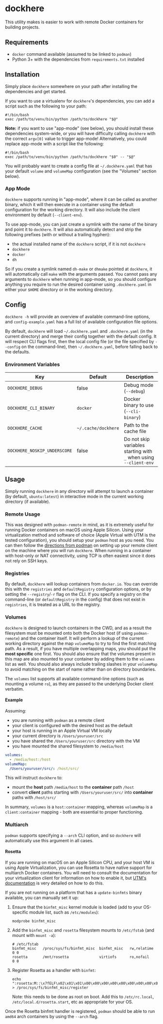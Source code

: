 # dockhere

This utility makes is easier to work with remote Docker containers for building projects.

## Requirements

- `docker` command available (assumed to be linked to `podman`)
- Python 3+ with the dependencies from `requirements.txt` installed

## Installation

Simply place `dockhere` somewhere on your path after installing the dependencies and get started.

If you want to use a virtualenv for `dockhere`'s dependencies, you can add a script such as the following to your path:

```shell
#!/bin/bash
exec /path/to/venv/bin/python /path/to/dockhere "$@"
```

**Note:** if you want to use "app-mode" (see below), you should install these dependencies system-wide, or you will have
difficulty calling `dockhere` with the correct `argv[0]` value to trigger app-mode! Alternatively, you could replace
app-mode with a script like the following:

```shell
#!/bin/bash
exec /path/to/venv/bin/python /path/to/dockhere "$0" -- "$@"
```

You will probably want to create a config file at `~/.dockhere.yaml` that has your default `volume` and `volumeMap`
configuration (see the "Volumes" section below).

### App Mode

`dockhere` supports running in "app-mode", where it can be called as another binary, which it will then execute in a
container using the default configuration for the working directory. It will also include the client environment by
default (`--client-env`).

To use app-mode, you can just create a symlink with the name of the binary and point it to `dockhere`. It will also
automatically detect and strip the following prefixes (with or without a trailing hyphen):

- the actual installed name of the `dockhere` script, if it is not `dockhere`
- `dockhere`
- `docker`
- `dh`

So if you create a symlink named `dh-make` or `dhmake` pointed at `dockhere`, it will automatically call `make` with
the arguments passed. You cannot pass any arguments to `dockhere` when running in app-mode, so you should configure
anything you require to run the desired container using `.dockhere.yaml` in either your `$HOME` directory or in the
working directory.

## Config

`dockhere -h` will provide an overview of available command-line options, and `config-example.yaml`
has a full list of available configuration file options.

By default, `dockhere` will load `~/.dockhere.yaml` and `.dockhere.yaml` (in the current directory) and
merge their config together with the default config. It will respect CLI flags first, then the local config
file (or the file specified by `--config` on the command-line), then `~/.dockhere.yaml`, before falling
back to the defaults.

### Environment Variables

| Key                          | Default             | Description                                                       |
|------------------------------|---------------------|-------------------------------------------------------------------|
| `DOCKHERE_DEBUG`             | false               | Debug mode (`--debug`)                                            |
| `DOCKHERE_CLI_BINARY`        | `docker`            | Docker binary to use (`--cli-binary`)                             |
| `DOCKHERE_CACHE`             | `~/.cache/dockhere` | Path to the cache file                                            |
| `DOCKHERE_NOSKIP_UNDERSCORE` | false               | Do not skip variables starting with `_` when using `--client-env` |

## Usage

Simply running `dockhere` in any directory will attempt to launch a container (by default, `ubuntu:latest`)
in interactive mode in the current working directory (if available).

### Remote Usage

This was designed with `podman-remote` in mind, as it is extremely useful for running Docker containers on
macOS using Apple Silicon. Using your virtualization method and software of choice (Apple Virtual with
UTM is the tested configuration), you should setup your `podman` host as you need. You can then follow
the [directions from podman][remote-tutorial] on setting up your remote client on the machine where you
will run `dockhere`. When running in a container with host-only or NAT connectivity, using TCP is often
easiest since it does not rely on SSH keys.

### Registries

By default, `dockhere` will lookup containers from `docker.io`. You can override this with the `registries`
and `defaultRegistry` configuration options, or by setting the `--registry`/`-r` flag on the CLI. If you specify
a registry on the command-line (or `defaultRegistry` in the config) that does not exist in `registries`, it is
treated as a URL to the registry.

### Volumes

`dockhere` is designed to launch containers in the CWD, and as a result the filesystem must be mounted
onto both the Docker host (if using `podman-remote`) and the container itself. It will perform a lookup of
the current working directory against the map `volumeMap` to try to find the first matching path. As a
result, if you have multiple overlapping maps, you should put the **most specific** one first. You should
also ensure that the volumes present in this map are also mounted to your container by adding them to the
`volumes` list as well. You should also always include trailing slashes in your `volumeMap` to avoid matching
on the start of name rather than on directory boundaries.

The `volumes` list supports all available command-line options (such as mounting a volume `ro`), as they are passed
to the underlying Docker client verbatim.

#### Example

Assuming:

- you are running with `podman` as a remote client
- your client is configured with the desired host as the default
- your host is running in an Apple Virtual VM locally
- your current directory is `/Users/youruser/src`
- you have shared the `/Users/youruser/src` directory with the VM
- you have mounted the shared filesystem to `/media/host`

```yaml
volumes:
  - /media/host:/host
volumeMap:
  /Users/youruser/src/: /host/src/
```

This will instruct `dockhere` to:

- mount the **host** path `/media/host` to the **container** path `/host`
- convert **client** paths starting with `/Users/youruser/src/` into **container** paths with `/host/src/`

In summary, `volumes` is a `host:container` mapping, whereas `volumeMap` is a `client:container` mapping - both are
essential to proper functioning.

[remote-tutorial]: https://github.com/containers/podman/blob/main/docs/tutorials/remote_client.md

### Multiarch

`podman` supports specifying a `--arch` CLI option, and so `dockhere` will automatically use this argument in all
cases.

#### Rosetta

If you are running on macOS on an Apple Silicon CPU, and your host VM is using Apple Virtualization, you can use
Rosetta to have native support for multiarch Docker containers. You will need to consult the documentation for your
virtualization client for information on how to enable it, but [UTM's documentation][utm-rosetta] is very detailed on
how to do this.

If you are not running on a platform that has a `update-binfmts` binary available, you can manually set it up:

1. Ensure that the `binfmt_misc` kernel module is loaded (add to your OS-specific module list, such as `/etc/modules`):
    ```shell
    modprobe binfmt_misc
    ```
2. Add the `binfmt_misc` and `rosetta` filesystem mounts to `/etc/fstab` (and mount with `mount -a`):
    ```shell
    # /etc/fstab
    binfmt_misc   /proc/sys/fs/binfmt_misc  binfmt_misc   rw,relatime   0 0
    rosetta       /mnt/rosetta              virtiofs      ro,nofail     0 0
    ```
3. Register Rosetta as a handler with `binfmt`:
    ```shell
    echo ":rosetta:M::\x7fELF\x02\x01\x01\x00\x00\x00\x00\x00\x00\x00\x00\x00\x02\x00\x3e\x00:\xff\xff\xff\xff\xff\xfe\xfe\x00\xff\xff\xff\xff\xff\xff\xff\xff\xfe\xff\xff\xff:/mnt/rosetta/rosetta:CF" > /proc/sys/fs/binfmt_misc/register
    ```
   Note: this needs to be done as root on boot. Add this to `/etc/rc.local`, `/etc/local.d/rosetta.start`, etc as
   appropriate for your OS.

Once the Rosetta binfmt handler is registered, `podman` should be able to run `amd64` arch containers by using the
`--arch` flag.

[utm-rosetta]: https://docs.getutm.app/advanced/rosetta/#enabling-rosetta